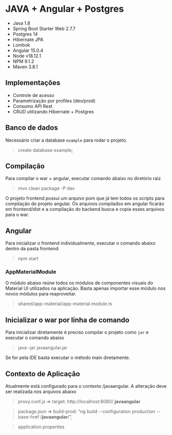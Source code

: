 # JAVA + Angular + Postgres

* Java 1.8
* Spring Boot Starter Web 2.7.7
* Postgres 14
* Hibernate JPA
* Lombok
* Angular 15.0.4
* Node v18.12.1
* NPM 9.1.2
* Maven 3.8.1

## Implementações

* Controle de acesso
* Parametrização por profiles (dev/prod)
* Consumo API Rest
* CRUD utilizando Hibernate + Postgres

## Banco de dados

Necessário criar a database `example` para rodar o projeto.

> create database example;

## Compilação

Para compilar o war + angular, executar comando abaixo no diretório raiz

> mvn clean package -P dev

O projeto frontend possui um arquivo pom que já tem todos os scripts para compilação do projeto angular.
Os arquivos compilados em angular ficarão em frontend/dist e a compilação do backend busca e copia esses arquivos para o war.

## Angular
Para inicializar o frontend individualmente, executar o comando abaixo dentro da pasta frontend:
> npm start

### AppMaterialModule
O módulo abaixo reúne todos os módulos de componentes visuais do Material UI utilizados na aplicação. Basta apenas importar esse módulo nos novos módulos para reaproveitar.

> shared/app-material/app-material.module.ts

## Inicializar o war por linha de comando
Para inicializar diretamente é preciso compilar o projeto como `jar` e executar o comando abaixo
>java -jar javaangular.jar

Se for pela IDE basta executar o método main diretamente.

## Contexto de Aplicação

Atualmente está configurado para o contexto /javaangular. A alteração deve ser realizada nos arquivos abaixo

> proxy.conf.js => target: http://localhost:8080/ **javaangular**

> package.json => build-prod: "ng build --configuration production --base-href /**javaangular**/",

> application.properties